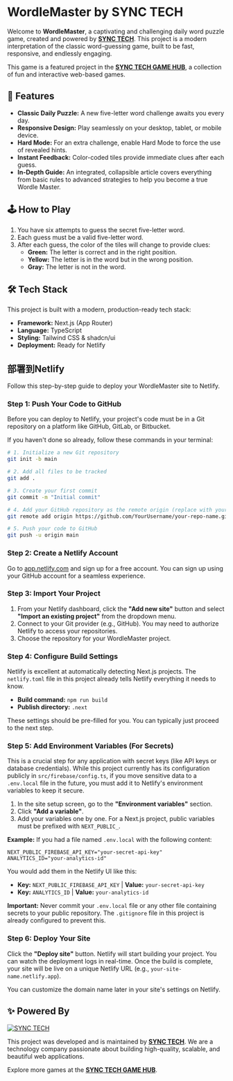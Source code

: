 # WordleMaster by SYNC TECH

Welcome to **WordleMaster**, a captivating and challenging daily word puzzle game, created and powered by **[SYNC TECH](https://synctech.ie)**. This project is a modern interpretation of the classic word-guessing game, built to be fast, responsive, and endlessly engaging.

This game is a featured project in the **[SYNC TECH GAME HUB](https://synctech.ie/gamehub)**, a collection of fun and interactive web-based games.

## 🚀 Features

*   **Classic Daily Puzzle:** A new five-letter word challenge awaits you every day.
*   **Responsive Design:** Play seamlessly on your desktop, tablet, or mobile device.
*   **Hard Mode:** For an extra challenge, enable Hard Mode to force the use of revealed hints.
*   **Instant Feedback:** Color-coded tiles provide immediate clues after each guess.
*   **In-Depth Guide:** An integrated, collapsible article covers everything from basic rules to advanced strategies to help you become a true Wordle Master.

## 🕹️ How to Play

1.  You have six attempts to guess the secret five-letter word.
2.  Each guess must be a valid five-letter word.
3.  After each guess, the color of the tiles will change to provide clues:
    *   **Green:** The letter is correct and in the right position.
    *   **Yellow:** The letter is in the word but in the wrong position.
    *   **Gray:** The letter is not in the word.

## 🛠️ Tech Stack

This project is built with a modern, production-ready tech stack:

*   **Framework:** Next.js (App Router)
*   **Language:** TypeScript
*   **Styling:** Tailwind CSS & shadcn/ui
*   **Deployment:** Ready for Netlify

## 部署到Netlify

Follow this step-by-step guide to deploy your WordleMaster site to Netlify.

### Step 1: Push Your Code to GitHub

Before you can deploy to Netlify, your project's code must be in a Git repository on a platform like GitHub, GitLab, or Bitbucket.

If you haven't done so already, follow these commands in your terminal:
```bash
# 1. Initialize a new Git repository
git init -b main

# 2. Add all files to be tracked
git add .

# 3. Create your first commit
git commit -m "Initial commit"

# 4. Add your GitHub repository as the remote origin (replace with your URL)
git remote add origin https://github.com/YourUsername/your-repo-name.git

# 5. Push your code to GitHub
git push -u origin main
```

### Step 2: Create a Netlify Account

Go to [app.netlify.com](https://app.netlify.com/) and sign up for a free account. You can sign up using your GitHub account for a seamless experience.

### Step 3: Import Your Project

1.  From your Netlify dashboard, click the **"Add new site"** button and select **"Import an existing project"** from the dropdown menu.
2.  Connect to your Git provider (e.g., GitHub). You may need to authorize Netlify to access your repositories.
3.  Choose the repository for your WordleMaster project.

### Step 4: Configure Build Settings

Netlify is excellent at automatically detecting Next.js projects. The `netlify.toml` file in this project already tells Netlify everything it needs to know.

*   **Build command:** `npm run build`
*   **Publish directory:** `.next`

These settings should be pre-filled for you. You can typically just proceed to the next step.

### Step 5: Add Environment Variables (For Secrets)

This is a crucial step for any application with secret keys (like API keys or database credentials). While this project currently has its configuration publicly in `src/firebase/config.ts`, if you move sensitive data to a `.env.local` file in the future, you must add it to Netlify's environment variables to keep it secure.

1.  In the site setup screen, go to the **"Environment variables"** section.
2.  Click **"Add a variable"**.
3.  Add your variables one by one. For a Next.js project, public variables must be prefixed with `NEXT_PUBLIC_`.

**Example:**
If you had a file named `.env.local` with the following content:
```
NEXT_PUBLIC_FIREBASE_API_KEY="your-secret-api-key"
ANALYTICS_ID="your-analytics-id"
```

You would add them in the Netlify UI like this:
*   **Key:** `NEXT_PUBLIC_FIREBASE_API_KEY` | **Value:** `your-secret-api-key`
*   **Key:** `ANALYTICS_ID` | **Value:** `your-analytics-id`

**Important:** Never commit your `.env.local` file or any other file containing secrets to your public repository. The `.gitignore` file in this project is already configured to prevent this.

### Step 6: Deploy Your Site

Click the **"Deploy site"** button. Netlify will start building your project. You can watch the deployment logs in real-time. Once the build is complete, your site will be live on a unique Netlify URL (e.g., `your-site-name.netlify.app`).

You can customize the domain name later in your site's settings on Netlify.

## ✨ Powered By

[![SYNC TECH](https://www.synctech.ie/assets/logo-light.svg)](https://synctech.ie)

This project was developed and is maintained by **[SYNC TECH](https://synctech.ie)**. We are a technology company passionate about building high-quality, scalable, and beautiful web applications.

Explore more games at the **[SYNC TECH GAME HUB](https://synctech.ie/gamehub)**.
